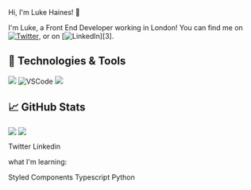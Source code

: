 Hi, I'm Luke Haines! 👋

I'm Luke, a Front End Developer working in London! 
You can find me on [![Twitter][1.2]][1],  or on [![LinkedIn][2.2]][3].

## 🔧 Technologies & Tools

![](https://img.shields.io/badge/Code-JavaScript-informational?style=flat&logo=javascript&logoColor=white&color=2bbc8a)
![VSCode](https://img.shields.io/badge/Editor-VS_Code-informational?style=flat&logo=visual-studio-code&logoColor=white&color=2bbc8a)
![](https://img.shields.io/badge/Tools-Docker-informational?style=flat&logo=docker&logoColor=white&color=2bbc8a)


## &#x1f4c8; GitHub Stats


<img align="center" src="https://github-readme-stats.vercel.app/api?username=lukehaines2&theme=tokyonight" />

<img align="center" src="https://github-readme-stats.vercel.app/api/top-langs/?username=lukehaines2&theme=tokyonight&layout=compact" />


<a src="https://twitter.com/LukeGainzz" >Twitter</a>
<a src="https://www.linkedin.com/in/lukehaines2/">Linkedin</a>

what I'm learning:

Styled Components
Typescript
Python


<!-- icons without padding -->

[1.2]: http://i.imgur.com/wWzX9uB.png (twitter icon without padding)
[2.2]: https://raw.githubusercontent.com/MartinHeinz/MartinHeinz/master/linkedin-3-16.png (LinkedIn icon without padding)

<!-- links to your social media accounts -->

[1]: https://twitter.com/lukegainzzz
[2]: https://www.linkedin.com/in/lukehaines2/
